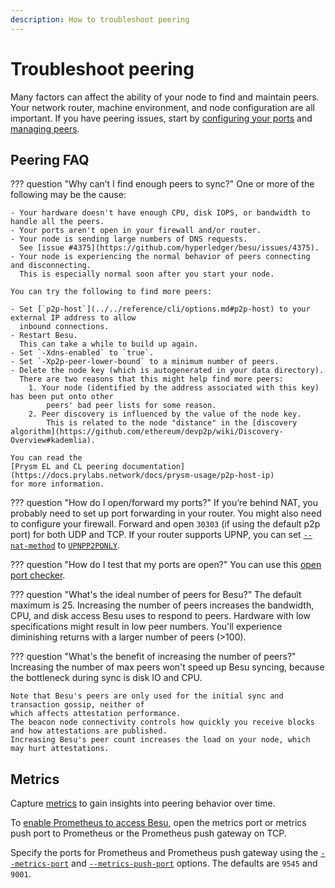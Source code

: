 ```yaml
---
description: How to troubleshoot peering
---
```


# Troubleshoot peering

Many factors can affect the ability of your node to find and maintain peers.
Your network router, machine environment, and node configuration are all important.
If you have peering issues, start by [configuring your ports](../connect/configure-ports.md) and
[managing peers](../connect/manage-peers.md).

## Peering FAQ

??? question "Why can’t I find enough peers to sync?"
    One or more of the following may be the cause:

    - Your hardware doesn't have enough CPU, disk IOPS, or bandwidth to handle all the peers.
    - Your ports aren't open in your firewall and/or router.
    - Your node is sending large numbers of DNS requests.
      See [issue #4375](https://github.com/hyperledger/besu/issues/4375).
    - Your node is experiencing the normal behavior of peers connecting and disconnecting.
      This is especially normal soon after you start your node.

    You can try the following to find more peers:

    - Set [`p2p-host`](../../reference/cli/options.md#p2p-host) to your external IP address to allow
      inbound connections.
    - Restart Besu.
      This can take a while to build up again.
    - Set `-Xdns-enabled` to `true`.
    - Set `-Xp2p-peer-lower-bound` to a minimum number of peers.
    - Delete the node key (which is autogenerated in your data directory).
      There are two reasons that this might help find more peers:
        1. Your node (identified by the address associated with this key) has been put onto other
            peers' bad peer lists for some reason.
        2. Peer discovery is influenced by the value of the node key.
            This is related to the node "distance" in the [discovery algorithm](https://github.com/ethereum/devp2p/wiki/Discovery-Overview#kademlia).

    You can read the
    [Prysm EL and CL peering documentation](https://docs.prylabs.network/docs/prysm-usage/p2p-host-ip)
    for more information.

??? question "How do I open/forward my ports?"
    If you’re behind NAT, you probably need to set up port forwarding in your router.
    You might also need to configure your firewall.
    Forward and open `30303` (if using the default p2p port) for both UDP and TCP.
    If your router supports UPNP, you can set
    [`--nat-method`](../../reference/cli/options.md#nat-method) to
    [`UPNPP2PONLY`](../connect/specify-nat.md#upnp).

??? question "How do I test that my ports are open?"
    You can use this [open port checker](https://www.yougetsignal.com/tools/open-ports/).

??? question "What's the ideal number of peers for Besu?"
    The default maximum is 25.
    Increasing the number of peers increases the bandwidth, CPU, and disk access Besu uses to
    respond to peers.
    Hardware with low specifications might result in low peer numbers.
    You'll experience diminishing returns with a larger number of peers (>100).

??? question "What's the benefit of increasing the number of peers?"
    Increasing the number of max peers won't speed up Besu syncing, because the bottleneck during
    sync is disk IO and CPU.

    Note that Besu's peers are only used for the initial sync and transaction gossip, neither of
    which affects attestation performance.
    The beacon node connectivity controls how quickly you receive blocks and how attestations are published.
    Increasing Besu's peer count increases the load on your node, which may hurt attestations.

## Metrics

Capture [metrics](../monitor/index.md) to gain insights into peering behavior over time.

To [enable Prometheus to access Besu](../monitor/metrics.md), open the metrics port or metrics push
port to Prometheus or the Prometheus push gateway on TCP.

Specify the ports for Prometheus and Prometheus push gateway using the
[`--metrics-port`](../../reference/cli/options.md#metrics-port) and
[`--metrics-push-port`](../../reference/cli/options.md#metrics-push-port) options.
The defaults are `9545` and `9001`.
